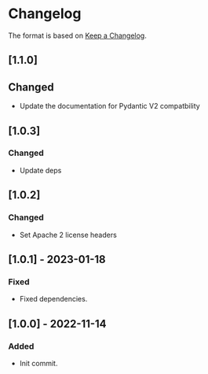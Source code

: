 # Changelog

The format is based on [Keep a Changelog](https://keepachangelog.com/en/1.0.0/).

## [1.1.0]
## Changed
- Update the documentation for Pydantic V2 compatbility

## [1.0.3]
### Changed
- Update deps

## [1.0.2]
### Changed
- Set Apache 2 license headers

## [1.0.1] - 2023-01-18
### Fixed
- Fixed dependencies.

## [1.0.0] - 2022-11-14
### Added
- Init commit.
